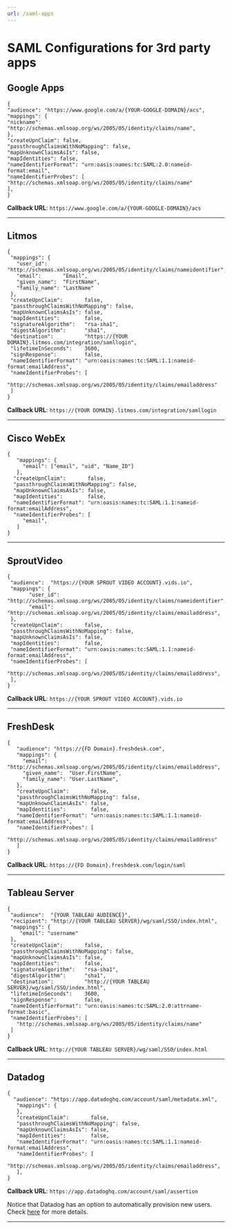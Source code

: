 ```yaml
---
url: /saml-apps
---
```


# SAML Configurations for 3rd party apps

## Google Apps

```
{
"audience": "https://www.google.com/a/{YOUR-GOOGLE-DOMAIN}/acs",
"mappings": {
"nickname": "http://schemas.xmlsoap.org/ws/2005/05/identity/claims/name",
},
"createUpnClaim": false,
"passthroughClaimsWithNoMapping": false,
"mapUnknownClaimsAsIs": false,
"mapIdentities": false,
"nameIdentifierFormat": "urn:oasis:names:tc:SAML:2.0:nameid-format:email",
"nameIdentifierProbes": [
"http://schemas.xmlsoap.org/ws/2005/05/identity/claims/name"
],
}
```
**Callback URL**: `https://www.google.com/a/{YOUR-GOOGLE-DOMAIN}/acs`

---

## Litmos

```
{
 "mappings": {
   "user_id":     "http://schemas.xmlsoap.org/ws/2005/05/identity/claims/nameidentifier",
   "email":       "Email",
   "given_name":  "FirstName",
   "family_name": "LastName"
 },
 "createUpnClaim":       false,
 "passthroughClaimsWithNoMapping": false,
 "mapUnknownClaimsAsIs": false,
 "mapIdentities":        false,
 "signatureAlgorithm":   "rsa-sha1",
 "digestAlgorithm":      "sha1",
 "destination":          "https://{YOUR DOMAIN}.litmos.com/integration/samllogin",
 "lifetimeInSeconds":    3600,
 "signResponse":         false,
 "nameIdentifierFormat": "urn:oasis:names:tc:SAML:1.1:nameid-format:emailAddress",
 "nameIdentifierProbes": [
   "http://schemas.xmlsoap.org/ws/2005/05/identity/claims/emailaddress"
 ]
}
```

**Callback URL**: `https://{YOUR DOMAIN}.litmos.com/integration/samllogin`

---

## Cisco WebEx

```
{
   "mappings": {
     "email": ["email", "uid", "Name_ID"]
   },
  "createUpnClaim":       false,
  "passthroughClaimsWithNoMapping": false,
  "mapUnknownClaimsAsIs": false,
  "mapIdentities":        false,
  "nameIdentifierFormat": "urn:oasis:names:tc:SAML:1.1:nameid-format:emailAddress",
  "nameIdentifierProbes": [
     "email",
   ]
}
```

---

## SproutVideo

```
{
 "audience":  "https://{YOUR SPROUT VIDEO ACCOUNT}.vids.io",
 "mappings": {  
       "user_id":     "http://schemas.xmlsoap.org/ws/2005/05/identity/claims/nameidentifier",
       "email":       "http://schemas.xmlsoap.org/ws/2005/05/identity/claims/emailaddress",
 },
 "createUpnClaim":       false,
 "passthroughClaimsWithNoMapping": false,
 "mapUnknownClaimsAsIs": false,
 "mapIdentities":        false,
 "nameIdentifierFormat": "urn:oasis:names:tc:SAML:1.1:nameid-format:emailAddress",
 "nameIdentifierProbes": [
   "http://schemas.xmlsoap.org/ws/2005/05/identity/claims/emailaddress",
 ],
}
```
**Callback URL**: `https://{YOUR SPROUT VIDEO ACCOUNT}.vids.io`

---

## FreshDesk

```
{
   "audience": "https://{FD Domain}.freshdesk.com",
   "mappings": {
     "email":       "http://schemas.xmlsoap.org/ws/2005/05/identity/claims/emailaddress",
     "given_name":  "User.FirstName",
     "family_name": "User.LastName",
   },
   "createUpnClaim":       false,
   "passthroughClaimsWithNoMapping": false,
   "mapUnknownClaimsAsIs": false,
   "mapIdentities":        false,
   "nameIdentifierFormat": "urn:oasis:names:tc:SAML:1.1:nameid-format:emailAddress",
   "nameIdentifierProbes": [
     "http://schemas.xmlsoap.org/ws/2005/05/identity/claims/emailaddress"
   ]
}
```

**Callback URL**: `https://{FD Domain}.freshdesk.com/login/saml`

---

## Tableau Server

```
{
 "audience":  "{YOUR TABLEAU AUDIENCE}",
 "recipient": "http://{YOUR TABLEAU SERVER}/wg/saml/SSO/index.html",
 "mappings": {
    "email": "username"
 },
 "createUpnClaim":       false,
 "passthroughClaimsWithNoMapping": false,
 "mapUnknownClaimsAsIs": false,
 "mapIdentities":        false,
 "signatureAlgorithm":   "rsa-sha1",
 "digestAlgorithm":      "sha1",
 "destination":          "http://{YOUR TABLEAU SERVER}/wg/saml/SSO/index.html",
 "lifetimeInSeconds":    3600,
 "signResponse":         false,
 "nameIdentifierFormat": "urn:oasis:names:tc:SAML:2.0:attrname-format:basic",
 "nameIdentifierProbes": [
   "http://schemas.xmlsoap.org/ws/2005/05/identity/claims/name"
 ]
}
```

**Callback URL**: `http://{YOUR TABLEAU SERVER}/wg/saml/SSO/index.html`

---

## Datadog

```
{
  "audience": "https://app.datadoghq.com/account/saml/metadata.xml",
   "mappings": {
   },
   "createUpnClaim":       false,
   "passthroughClaimsWithNoMapping": false,
   "mapUnknownClaimsAsIs": false,
   "mapIdentities":        false,
   "nameIdentifierFormat": "urn:oasis:names:tc:SAML:1.1:nameid-format:emailAddress",
   "nameIdentifierProbes": [
     "http://schemas.xmlsoap.org/ws/2005/05/identity/claims/emailaddress",
   ],
}
```

**Callback URL**: `https://app.datadoghq.com/account/saml/assertion`

Notice that Datadog has an option to automatically provision new users. Check [here](http://docs.datadoghq.com/guides/saml/) for more details.

---
